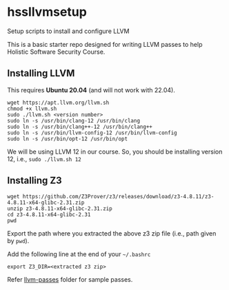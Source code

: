 # hssllvmsetup
Setup scripts to install and configure LLVM

This is a basic starter repo designed for writing LLVM passes to help Holistic Software Security Course.

## Installing LLVM

This requires **Ubuntu 20.04** (and will not work with 22.04).

```
wget https://apt.llvm.org/llvm.sh
chmod +x llvm.sh
sudo ./llvm.sh <version number>
sudo ln -s /usr/bin/clang-12 /usr/bin/clang
sudo ln -s /usr/bin/clang++-12 /usr/bin/clang++
sudo ln -s /usr/bin/llvm-config-12 /usr/bin/llvm-config
sudo ln -s /usr/bin/opt-12 /usr/bin/opt
```
We will be using LLVM 12 in our course. So, you should be installing version 12, i.e., `sudo ./llvm.sh 12`

## Installing Z3

```
wget https://github.com/Z3Prover/z3/releases/download/z3-4.8.11/z3-4.8.11-x64-glibc-2.31.zip
unzip z3-4.8.11-x64-glibc-2.31.zip
cd z3-4.8.11-x64-glibc-2.31
pwd
```
Export the path where you extracted the above z3 zip file (i.e., path given by `pwd`).

Add the following line at the end of your `~/.bashrc`
```
export Z3_DIR=<extracted z3 zip>
```

Refer [llvm-passes](https://github.com/purs3lab/hssllvmsetup/tree/main/llvm-passes) folder for sample passes.
